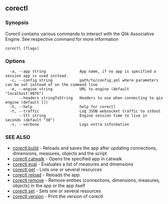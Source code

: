 ## corectl



### Synopsis

Corectl contains various commands to interact with the Qlik Associative Engine. See respective command for more information

```
corectl [flags]
```

### Options

```
  -a, --app string               App name, if no app is specified a session app is used instead.
  -c, --config string            path/to/config.yml where parameters can be set instead of on the command line
  -e, --engine string            URL to engine (default "localhost:9076")
      --headers stringToString   Headers to use when connecting to qix engine (default [])
  -h, --help                     help for corectl
  -t, --traffic                  Log JSON websocket traffic to stdout
      --ttl string               Engine session time to live in seconds (default "30")
  -v, --verbose                  Logs extra information
```

### SEE ALSO

* [corectl build](corectl_build.md)	 - Reloads and saves the app after updating connections, dimensions, measures, objects and the script
* [corectl catwalk](corectl_catwalk.md)	 - Opens the specified app in catwalk
* [corectl eval](corectl_eval.md)	 - Evaluates a list of measures and dimensions
* [corectl get](corectl_get.md)	 - Lists one or several resources
* [corectl reload](corectl_reload.md)	 - Reloads the app.
* [corectl remove](corectl_remove.md)	 - Remove entities (connections, dimensions, measures, objects) in the app or the app itself
* [corectl set](corectl_set.md)	 - Sets one or several resources
* [corectl version](corectl_version.md)	 - Print the version of corectl

